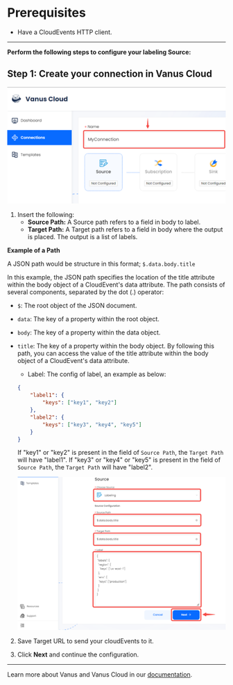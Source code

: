 #
# Prerequisites

- Have a CloudEvents HTTP client.

---

**Perform the following steps to configure your labeling Source:**

## Step 1: Create your connection in Vanus Cloud

![img.png](images/name%20connection.png)

1. Insert the following:
    - **Source Path:** A Source path refers to a field in body to label.
    - **Target Path:** A Target path refers to a field in body where the output is placed. The output is a list of labels.
    
**Example of a Path**

A JSON path would be structure in this format; `$.data.body.title`

In this example, the JSON path specifies the location of the title attribute within the body object of a CloudEvent's data attribute. The path consists of several components, separated by the dot (.) operator:

- `$`: The root object of the JSON document.
- `data`: The key of a property within the root object.
- `body`: The key of a property within the data object.
- `title`: The key of a property within the body object.
By following this path, you can access the value of the title attribute within the body object of a CloudEvent's data attribute.

    - Label: The config of label, an example as below:
    ```json
    {
        "label1": {
            "keys": ["key1", "key2"]
        },
        "label2": {
            "keys": ["key3", "key4", "key5"]
        }
    }
    ```
    If "key1" or "key2" is present in the field of `Source Path`, the `Target Path` will have "label1".
    If "key3" or "key4" or "key5" is present in the field of `Source Path`, the `Target Path` will have "label2".
    
    ![img.png](images/source.png)

2. Save Target URL to send your cloudEvents to it. 

3. Click **Next** and continue the configuration.

---

Learn more about Vanus and Vanus Cloud in our [documentation](https://docs.vanus.ai).
